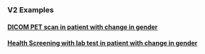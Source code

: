 
<!-- Updates based on Jira tickets 
Date             Jira ticket        Updated by                   Comment



-->

### V2 Examples

#### [DICOM PET scan in patient with change in gender](v2dicom_use_case.html)

#### [Health Screening with lab test in patient with change in gender](v2health_maintenance_use_case.html)

